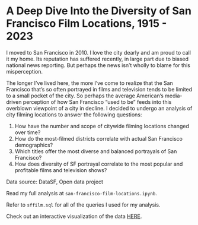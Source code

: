 # A Deep Dive Into the Diversity of San Francisco Film Locations, 1915 - 2023

I moved to San Francisco in 2010. I love the city dearly and am proud to call it my home. Its reputation has suffered recently, in large part due to biased national news reporting. But perhaps the news isn’t wholly to blame for this misperception.

The longer I’ve lived here, the more I’ve come to realize that the San Francisco that’s so often portrayed in films and television tends to be limited to a small pocket of the city. So perhaps the average American’s media-driven perception of how San Francisco “used to be” feeds into this overblown viewpoint of a city in decline. I decided to undergo an analysis of city filming locations to answer the following questions:

1. How have the number and scope of citywide filming locations changed over time?
2. How do the most-filmed districts correlate with actual San Francisco demographics?
3. Which titles offer the most diverse and balanced portrayals of San Francisco?
4. How does diversity of SF portrayal correlate to the most popular and profitable films and television shows?

Data source: DataSF, Open data project

Read my full analysis at `san-francisco-film-locations.ipynb`.

Refer to `sffilm.sql` for all of the queries I used for my analysis.

Check out an interactive visualization of the data [HERE](https://public.tableau.com/app/profile/katelyn.mueller.mclean/viz/SanFranciscoFilmingLocations/Dashboard1).
